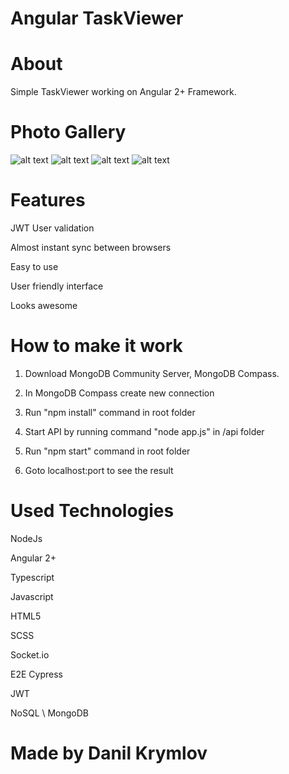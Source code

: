 # Angular TaskViewer
# About
Simple TaskViewer working on Angular 2+ Framework. 

# Photo Gallery
![alt text](https://imgur.com/Q329Lf6.jpg)
![alt text](https://imgur.com/xHRwi2W.jpg)
![alt text](https://imgur.com/O1moZel.jpg)
![alt text](https://imgur.com/Sn094T8.jpg)

# Features

JWT User validation

Almost instant sync between browsers

Easy to use

User friendly interface

Looks awesome

# How to make it work
1) Download MongoDB Community Server, MongoDB Compass.

2) In MongoDB Compass create new connection

3) Run "npm install" command in root folder

4) Start API by running command "node app.js" in /api folder

5) Run "npm start" command in root folder

6) Goto localhost:port to see the result

# Used Technologies

NodeJs

Angular 2+

Typescript

Javascript

HTML5

SCSS

Socket.io

E2E Cypress

JWT

NoSQL \ MongoDB 

# Made by Danil Krymlov
